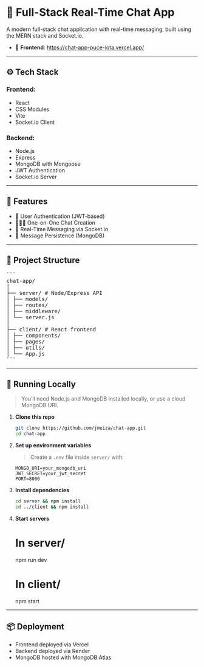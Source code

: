 # 💬 Full-Stack Real-Time Chat App

A modern full-stack chat application with real-time messaging, built using the MERN stack and Socket.io.

- 🔗 **Frontend**: https://chat-app-puce-iota.vercel.app/
---

## ⚙️ Tech Stack

### Frontend:
- React
- CSS Modules
- Vite
- Socket.io Client

### Backend:
- Node.js
- Express
- MongoDB with Mongoose
- JWT Authentication
- Socket.io Server

---

## 🧠 Features

- 🔐 User Authentication (JWT-based)
- 🧑‍🤝‍🧑 One-on-One Chat Creation
- 💬 Real-Time Messaging via Socket.io
- 📨 Message Persistence (MongoDB)

---

## 📁 Project Structure
<pre>```
chat-app/
│
├── server/ # Node/Express API
│ ├── models/
│ ├── routes/
│ ├── middleware/
│ └── server.js
│
├── client/ # React frontend
│ ├── components/
│ ├── pages/
│ ├── utils/
│ └── App.js
```</pre>
---

## 🧪 Running Locally

> You’ll need Node.js and MongoDB installed locally, or use a cloud MongoDB URI.

1. **Clone this repo**
   ```bash
   git clone https://github.com/jmeiza/chat-app.git
   cd chat-app
   ```

2. **Set up environment variables**
    > Create a `.env` file inside `server/` with:
    ```env
    MONGO_URI=your_mongodb_uri
    JWT_SECRET=your_jwt_secret
    PORT=8000
    ```

3. **Install dependencies**
    ```bash
    cd server && npm install
    cd ../client && npm install
    ```

4. **Start servers**
    # In server/
    npm run dev

    # In client/
    npm start

---

## 📦 Deployment
- Frontend deployed via Vercel
- Backend deployed via Render
- MongoDB hosted with MongoDB Atlas

